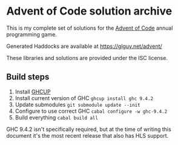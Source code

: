 # Advent of Code solution archive

This is my complete set of solutions for the [Advent of Code](https://adventofcode.com)
annual programming game.

Generated Haddocks are available at <https://glguy.net/advent/>

These libraries and solutions are provided under the ISC license.

## Build steps

1. Install [GHCUP](https://www.haskell.org/ghcup/)
2. Install current version of GHC `ghcup install ghc 9.4.2`
3. Update submodules `git submodule update --init`
4. Configure to use correct GHC `cabal configure -w ghc-9.4.2`
4. Build everything `cabal build all`

GHC 9.4.2 isn't specifically required, but at the time of writing this document
it's the most recent release that also has HLS support.
